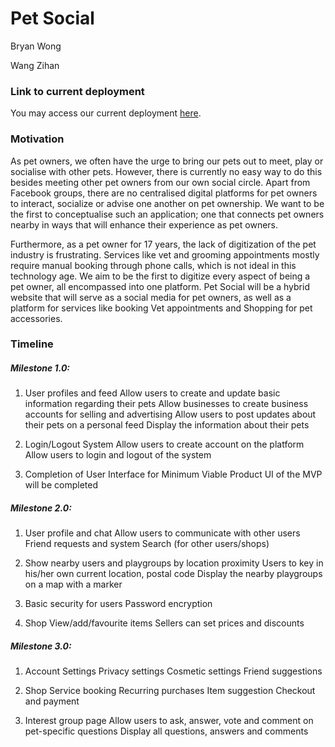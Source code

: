 # Pet Social

Bryan Wong

Wang Zihan

### Link to current deployment
You may access our current deployment [here](http://54.179.234.160/).

### Motivation

As pet owners, we often have the urge to bring our pets out to meet, play or socialise with other pets. However, there is currently no easy way to do this besides meeting other pet owners from our own social circle. Apart from Facebook groups, there are no centralised digital platforms for pet owners to interact, socialize or advise one another on pet ownership. We want to be the first to conceptualise such an application; one that connects pet owners nearby in ways that will enhance their experience as pet owners.

Furthermore, as a pet owner for 17 years, the lack of digitization of the pet industry is frustrating. Services like vet and grooming appointments mostly require manual booking through phone calls, which is not ideal in this technology age. We aim to be the first to digitize every aspect of being a pet owner, all encompassed into one platform. Pet Social will be a hybrid website that will serve as a social media for pet owners, as well as a platform for services like booking Vet appointments and Shopping for pet accessories.


### Timeline

##### Milestone 1.0:

1. User profiles and feed
Allow users to create and update basic information regarding their pets
Allow businesses to create business accounts for selling and advertising
Allow users to post updates about their pets on a personal feed
Display the information about their pets

2. Login/Logout System
Allow users to create account on the platform
Allow users to login and logout of the system

3. Completion of User Interface for Minimum Viable Product
UI of the MVP will be completed

##### Milestone 2.0:

1. User profile and chat
Allow users to communicate with other users
Friend requests and system
Search (for other users/shops)


2. Show nearby users and playgroups by location proximity
Users to key in his/her own current location, postal code
Display the nearby playgroups on a map with a marker

3. Basic security for users
Password encryption

4. Shop
View/add/favourite items
Sellers can set prices and discounts


##### Milestone 3.0:

1. Account Settings
Privacy settings
Cosmetic settings
Friend suggestions


2. Shop
Service booking
Recurring purchases
Item suggestion
Checkout and payment

3. Interest group page
Allow users to ask, answer, vote and comment on pet-specific questions
Display all questions, answers and comments
